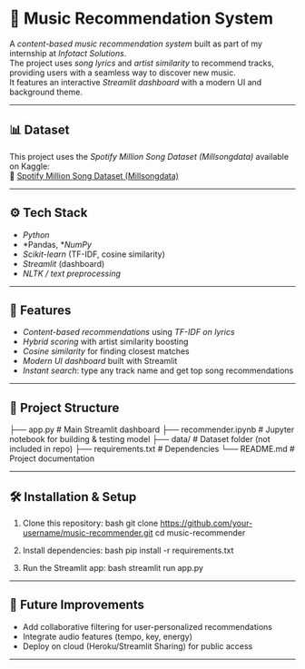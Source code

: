# 🎵 Music Recommendation System

A *content-based music recommendation system* built as part of my internship at *Infotact Solutions*.  
The project uses *song lyrics* and *artist similarity* to recommend tracks, providing users with a seamless way to discover new music.  
It features an interactive *Streamlit dashboard* with a modern UI and background theme.

---

## 📊 Dataset
This project uses the *Spotify Million Song Dataset (Millsongdata)* available on Kaggle:  
🔗 [Spotify Million Song Dataset (Millsongdata)](https://www.kaggle.com/datasets/rymnikski/spotify-million-song-dataset)

---

## ⚙ Tech Stack
- *Python*
- *Pandas, **NumPy*
- *Scikit-learn* (TF-IDF, cosine similarity)
- *Streamlit* (dashboard)
- *NLTK / text preprocessing*

---

## 🚀 Features
- *Content-based recommendations* using *TF-IDF on lyrics*
- *Hybrid scoring* with artist similarity boosting
- *Cosine similarity* for finding closest matches
- *Modern UI dashboard* built with Streamlit
- *Instant search*: type any track name and get top song recommendations

---

## 📂 Project Structure

├── app.py                # Main Streamlit dashboard
├── recommender.ipynb     # Jupyter notebook for building & testing model
├── data/                 # Dataset folder (not included in repo)
├── requirements.txt      # Dependencies
└── README.md             # Project documentation


---

## 🛠 Installation & Setup
1. Clone this repository:
   bash
   git clone https://github.com/your-username/music-recommender.git
   cd music-recommender
   

2. Install dependencies:
   bash
   pip install -r requirements.txt
   

3. Run the Streamlit app:
   bash
   streamlit run app.py
   

---

## 🎯 Future Improvements
- Add collaborative filtering for user-personalized recommendations  
- Integrate audio features (tempo, key, energy)  
- Deploy on cloud (Heroku/Streamlit Sharing) for public access  

---
